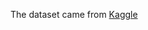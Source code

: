 The dataset came from [Kaggle](https://www.kaggle.com/code/thuggy/ok-cupid-find-your-perfect-match/input?select=okcupid_profiles.csv)
